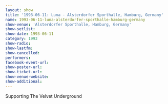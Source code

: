 ```yaml
---
layout: show
title: '1993-06-11: Luna - Alsterdorfer Sporthalle, Hamburg, Germany'
name: 1993-06-11-luna-alsterdorfer-sporthalle-hamburg-germany
show-venue: 'Alsterdorfer Sporthalle, Hamburg, Germany'
show-setlist: 
show-date: 1993-06-11
category: 1993
show-radio: 
show-lastfm: 
show-cancelled: 
performers: 
facebook-event-url: 
show-poster-url: 
show-ticket-url: 
show-venue-website: 
show-additional: 
---
```


Supporting The Velvet Underground